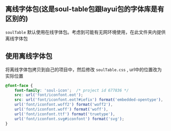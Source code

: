 ## 离线字体包(这是soul-table包跟layui包的字体库是有区别的)

`soulTable` 默认使用在线字体包。考虑到可能有无网环境使用，在此文件夹内提供离线字体包

## 使用离线字体包

将离线字体包拷贝到自己的项目中，然后修改 `soulTable.css` , url中的位置改为实际位置

```css
@font-face {
    font-family: 'soul-icon';  /* project id 677836 */
    src: url('font/iconfont.eot');
    src: url('font/iconfont.eot?#iefix') format('embedded-opentype'),
    url('font/iconfont.woff2') format('woff2'),
    url('font/iconfont.woff') format('woff'),
    url('font/iconfont.ttf') format('truetype'),
    url('font/iconfont.svg#iconfont') format('svg');
}
```

